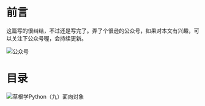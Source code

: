 # 前言 #

这篇写的很纠结，不过还是写完了。弄了个很逊的公众号，如果对本文有兴趣，可以关注下公众号喔，会持续更新。


![公众号](http://img.blog.csdn.net/20170730171715934?watermark/2/text/aHR0cDovL2Jsb2cuY3Nkbi5uZXQvVHdvX1dhdGVy/font/5a6L5L2T/fontsize/400/fill/I0JBQkFCMA==/dissolve/70/gravity/SouthEast)

# 目录 #

![草根学Python（九）面向对象](https://user-gold-cdn.xitu.io/2017/7/30/4c851ddc1fd9de58d7d7f205b8010c6d)